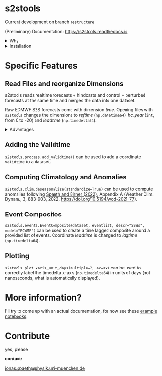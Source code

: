 # s2stools

Current development on branch `restructure`

(Preliminary) Documentation: https://s2stools.readthedocs.io

<details><summary>Why</summary>
E.g., ECWMF produces hindcasts on the fly. s2stools can make the data handling easier by introducing new dimensions (reftime, hc_year, leadtime). All functionalities are based on xarray `DataArrays` and `Datasets`.
</details>

<details><summary>Installation</summary>

```pip install s2stools```
</details>

# Specific Features

## Read Files and reorganize Dimensions

s2stools reads realtime forecasts + hindcasts and control + perturbed forecasts at the same time and merges the data into one dataset.

Raw ECMWF S2S forecasts come with dimension *time*. Opening files with `s2stools` changes the dimensions to *reftime* (`np.datetime64`), *hc_year* (`int`, from 0 to -20) and *leadtime* (`np.timedelta64`).

<details><summary>Advantages</summary>
- quicker access to individual hindcast years, easier to compare different hindcast years
- no discontinous time dimension
- easier to compare the leadtime evolution of different forecasts
</details>

## Adding the Validtime

`s2stools.process.add_validtime()` can be used to add a coordinate `validtime` to a dataset.


## Computing Climatology and Anomalies

`s2stools.clim.deseasonalize(standardize=True)` can be used to compute anomalies following [Spaeth and Birner (2022)](https://wcd.copernicus.org/articles/3/883/2022/#&gid=1&pid=1), Appendix A (Weather Clim. Dynam., 3, 883–903, 2022, https://doi.org/10.5194/wcd-2021-77).

## Event Composites

`s2stools.events.EventComposite(dataset, eventlist, descr="SSWs", model="ECWMF")` can be used to create a time lagged composite around a provided list of events. Coordinate *leadtime* is changed to *lagtime* (`np.timedelta64`).

## Plotting

`s2stools.plot.xaxis_unit_days(multiple=7, ax=ax)` can be used to correctly label the timedelta x-axis (`np.timedelta64`) in units of days (not nanoseconds, what is automatically displayed).

# More information?[](url)

I'll try to come up with an actual documentation, for now see these [example notebooks](https://gitlab.lrz.de/ru35hub/stos/-/tree/main/s2stools/examples).

# Contribute

yes, please



**contact:**

jonas.spaeth@physik.uni-muenchen.de
